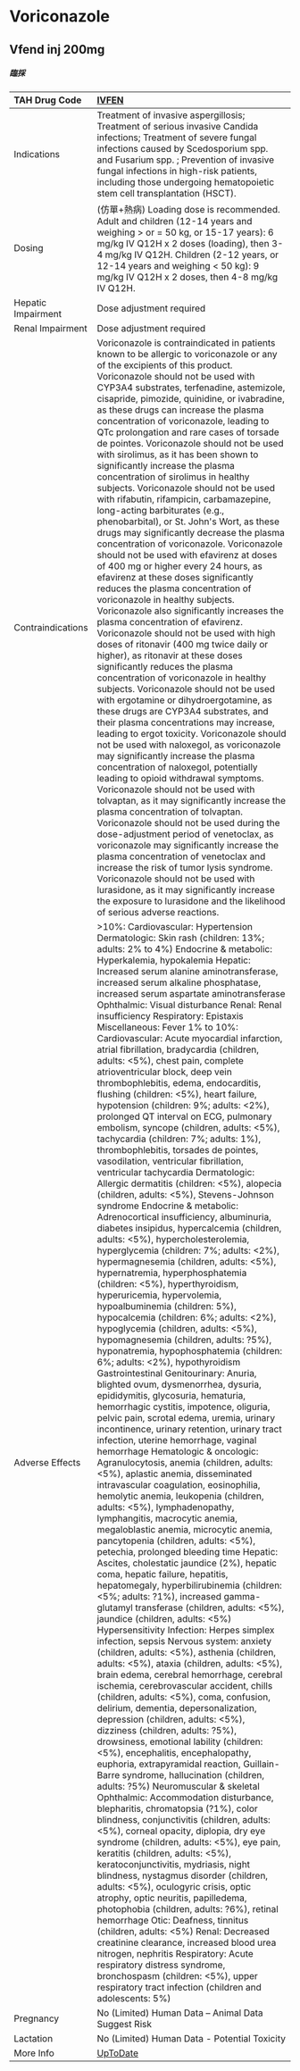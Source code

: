 # Voriconazole

## Vfend inj 200mg

##### 臨採

| TAH Drug Code      | [IVFEN](https://www.tahsda.org.tw/drugs/hissearch.php?drug_code=IVFEN)                                                                                                                                                                                                                                                                                                                                                                                                                                                                                                                                                                                                                                                                                                                                                                                                                                                                                                                                                                                                                                                                                                                                                                                                                                                                                                                                                                                                                                                                                                                                                                                                                                                                                                                                                                                                                                                                                                                                                                                                                                                                                                                                                                                                                                                                                                                                                                                                                                                                                                                                                                                                                                                                                                                                                                                                                                                                                                                                                                                                                                                                                                                                                                                                                                                                                                                                                                                                                                                                                                                                                                                                                                                                                                                                                                                                                                                                                         |
|:-------------------|:---------------------------------------------------------------------------------------------------------------------------------------------------------------------------------------------------------------------------------------------------------------------------------------------------------------------------------------------------------------------------------------------------------------------------------------------------------------------------------------------------------------------------------------------------------------------------------------------------------------------------------------------------------------------------------------------------------------------------------------------------------------------------------------------------------------------------------------------------------------------------------------------------------------------------------------------------------------------------------------------------------------------------------------------------------------------------------------------------------------------------------------------------------------------------------------------------------------------------------------------------------------------------------------------------------------------------------------------------------------------------------------------------------------------------------------------------------------------------------------------------------------------------------------------------------------------------------------------------------------------------------------------------------------------------------------------------------------------------------------------------------------------------------------------------------------------------------------------------------------------------------------------------------------------------------------------------------------------------------------------------------------------------------------------------------------------------------------------------------------------------------------------------------------------------------------------------------------------------------------------------------------------------------------------------------------------------------------------------------------------------------------------------------------------------------------------------------------------------------------------------------------------------------------------------------------------------------------------------------------------------------------------------------------------------------------------------------------------------------------------------------------------------------------------------------------------------------------------------------------------------------------------------------------------------------------------------------------------------------------------------------------------------------------------------------------------------------------------------------------------------------------------------------------------------------------------------------------------------------------------------------------------------------------------------------------------------------------------------------------------------------------------------------------------------------------------------------------------------------------------------------------------------------------------------------------------------------------------------------------------------------------------------------------------------------------------------------------------------------------------------------------------------------------------------------------------------------------------------------------------------------------------------------------------------------------------------------------|
| Indications        | Treatment of invasive aspergillosis; Treatment of serious invasive Candida infections; Treatment of severe fungal infections caused by Scedosporium spp. and Fusarium spp. ; Prevention of invasive fungal infections in high-risk patients, including those undergoing hematopoietic stem cell transplantation (HSCT).                                                                                                                                                                                                                                                                                                                                                                                                                                                                                                                                                                                                                                                                                                                                                                                                                                                                                                                                                                                                                                                                                                                                                                                                                                                                                                                                                                                                                                                                                                                                                                                                                                                                                                                                                                                                                                                                                                                                                                                                                                                                                                                                                                                                                                                                                                                                                                                                                                                                                                                                                                                                                                                                                                                                                                                                                                                                                                                                                                                                                                                                                                                                                                                                                                                                                                                                                                                                                                                                                                                                                                                                                                        |
| Dosing             | (仿單+熱病) Loading dose is recommended. Adult and children (12-14 years and weighing > or = 50 kg, or 15-17 years): 6 mg/kg IV Q12H x 2 doses (loading), then 3-4 mg/kg IV Q12H. Children (2-12 years, or 12-14 years and weighing < 50 kg): 9 mg/kg IV Q12H x 2 doses, then 4-8 mg/kg IV Q12H.                                                                                                                                                                                                                                                                                                                                                                                                                                                                                                                                                                                                                                                                                                                                                                                                                                                                                                                                                                                                                                                                                                                                                                                                                                                                                                                                                                                                                                                                                                                                                                                                                                                                                                                                                                                                                                                                                                                                                                                                                                                                                                                                                                                                                                                                                                                                                                                                                                                                                                                                                                                                                                                                                                                                                                                                                                                                                                                                                                                                                                                                                                                                                                                                                                                                                                                                                                                                                                                                                                                                                                                                                                                               |
| Hepatic Impairment | Dose adjustment required                                                                                                                                                                                                                                                                                                                                                                                                                                                                                                                                                                                                                                                                                                                                                                                                                                                                                                                                                                                                                                                                                                                                                                                                                                                                                                                                                                                                                                                                                                                                                                                                                                                                                                                                                                                                                                                                                                                                                                                                                                                                                                                                                                                                                                                                                                                                                                                                                                                                                                                                                                                                                                                                                                                                                                                                                                                                                                                                                                                                                                                                                                                                                                                                                                                                                                                                                                                                                                                                                                                                                                                                                                                                                                                                                                                                                                                                                                                                       |
| Renal Impairment   | Dose adjustment required                                                                                                                                                                                                                                                                                                                                                                                                                                                                                                                                                                                                                                                                                                                                                                                                                                                                                                                                                                                                                                                                                                                                                                                                                                                                                                                                                                                                                                                                                                                                                                                                                                                                                                                                                                                                                                                                                                                                                                                                                                                                                                                                                                                                                                                                                                                                                                                                                                                                                                                                                                                                                                                                                                                                                                                                                                                                                                                                                                                                                                                                                                                                                                                                                                                                                                                                                                                                                                                                                                                                                                                                                                                                                                                                                                                                                                                                                                                                       |
| Contraindications  | Voriconazole is contraindicated in patients known to be allergic to voriconazole or any of the excipients of this product. Voriconazole should not be used with CYP3A4 substrates, terfenadine, astemizole, cisapride, pimozide, quinidine, or ivabradine, as these drugs can increase the plasma concentration of voriconazole, leading to QTc prolongation and rare cases of torsade de pointes. Voriconazole should not be used with sirolimus, as it has been shown to significantly increase the plasma concentration of sirolimus in healthy subjects. Voriconazole should not be used with rifabutin, rifampicin, carbamazepine, long-acting barbiturates (e.g., phenobarbital), or St. John's Wort, as these drugs may significantly decrease the plasma concentration of voriconazole. Voriconazole should not be used with efavirenz at doses of 400 mg or higher every 24 hours, as efavirenz at these doses significantly reduces the plasma concentration of voriconazole in healthy subjects. Voriconazole also significantly increases the plasma concentration of efavirenz. Voriconazole should not be used with high doses of ritonavir (400 mg twice daily or higher), as ritonavir at these doses significantly reduces the plasma concentration of voriconazole in healthy subjects. Voriconazole should not be used with ergotamine or dihydroergotamine, as these drugs are CYP3A4 substrates, and their plasma concentrations may increase, leading to ergot toxicity. Voriconazole should not be used with naloxegol, as voriconazole may significantly increase the plasma concentration of naloxegol, potentially leading to opioid withdrawal symptoms. Voriconazole should not be used with tolvaptan, as it may significantly increase the plasma concentration of tolvaptan. Voriconazole should not be used during the dose-adjustment period of venetoclax, as voriconazole may significantly increase the plasma concentration of venetoclax and increase the risk of tumor lysis syndrome. Voriconazole should not be used with lurasidone, as it may significantly increase the exposure to lurasidone and the likelihood of serious adverse reactions.                                                                                                                                                                                                                                                                                                                                                                                                                                                                                                                                                                                                                                                                                                                                                                                                                                                                                                                                                                                                                                                                                                                                                                                                                                                                                                                                                                                                                                                                                                                                                                                                                                                                                                                                                                    |
| Adverse Effects    | >10%: Cardiovascular: Hypertension Dermatologic: Skin rash (children: 13%; adults: 2% to 4%) Endocrine & metabolic: Hyperkalemia, hypokalemia Hepatic: Increased serum alanine aminotransferase, increased serum alkaline phosphatase, increased serum aspartate aminotransferase Ophthalmic: Visual disturbance Renal: Renal insufficiency Respiratory: Epistaxis Miscellaneous: Fever 1% to 10%: Cardiovascular: Acute myocardial infarction, atrial fibrillation, bradycardia (children, adults: <5%), chest pain, complete atrioventricular block, deep vein thrombophlebitis, edema, endocarditis, flushing (children: <5%), heart failure, hypotension (children: 9%; adults: <2%), prolonged QT interval on ECG, pulmonary embolism, syncope (children, adults: <5%), tachycardia (children: 7%; adults: 1%), thrombophlebitis, torsades de pointes, vasodilation, ventricular fibrillation, ventricular tachycardia Dermatologic: Allergic dermatitis (children: <5%), alopecia (children, adults: <5%), Stevens-Johnson syndrome Endocrine & metabolic: Adrenocortical insufficiency, albuminuria, diabetes insipidus, hypercalcemia (children, adults: <5%), hypercholesterolemia, hyperglycemia (children: 7%; adults: <2%), hypermagnesemia (children, adults: <5%), hypernatremia, hyperphosphatemia (children: <5%), hyperthyroidism, hyperuricemia, hypervolemia, hypoalbuminemia (children: 5%), hypocalcemia (children: 6%; adults: <2%), hypoglycemia (children, adults: <5%), hypomagnesemia (children, adults: ?5%), hyponatremia, hypophosphatemia (children: 6%; adults: <2%), hypothyroidism Gastrointestinal Genitourinary: Anuria, blighted ovum, dysmenorrhea, dysuria, epididymitis, glycosuria, hematuria, hemorrhagic cystitis, impotence, oliguria, pelvic pain, scrotal edema, uremia, urinary incontinence, urinary retention, urinary tract infection, uterine hemorrhage, vaginal hemorrhage Hematologic & oncologic: Agranulocytosis, anemia (children, adults: <5%), aplastic anemia, disseminated intravascular coagulation, eosinophilia, hemolytic anemia, leukopenia (children, adults: <5%), lymphadenopathy, lymphangitis, macrocytic anemia, megaloblastic anemia, microcytic anemia, pancytopenia (children, adults: <5%), petechia, prolonged bleeding time Hepatic: Ascites, cholestatic jaundice (2%), hepatic coma, hepatic failure, hepatitis, hepatomegaly, hyperbilirubinemia (children: <5%; adults: ?1%), increased gamma-glutamyl transferase (children, adults: <5%), jaundice (children, adults: <5%) Hypersensitivity Infection: Herpes simplex infection, sepsis Nervous system: anxiety (children, adults: <5%), asthenia (children, adults: <5%), ataxia (children, adults: <5%), brain edema, cerebral hemorrhage, cerebral ischemia, cerebrovascular accident, chills (children, adults: <5%), coma, confusion, delirium, dementia, depersonalization, depression (children, adults: <5%), dizziness (children, adults: ?5%), drowsiness, emotional lability (children: <5%), encephalitis, encephalopathy, euphoria, extrapyramidal reaction, Guillain-Barre syndrome, hallucination (children, adults: ?5%) Neuromuscular & skeletal Ophthalmic: Accommodation disturbance, blepharitis, chromatopsia (?1%), color blindness, conjunctivitis (children, adults: <5%), corneal opacity, diplopia, dry eye syndrome (children, adults: <5%), eye pain, keratitis (children, adults: <5%), keratoconjunctivitis, mydriasis, night blindness, nystagmus disorder (children, adults: <5%), oculogyric crisis, optic atrophy, optic neuritis, papilledema, photophobia (children, adults: ?6%), retinal hemorrhage Otic: Deafness, tinnitus (children, adults: <5%) Renal: Decreased creatinine clearance, increased blood urea nitrogen, nephritis Respiratory: Acute respiratory distress syndrome, bronchospasm (children: <5%), upper respiratory tract infection (children and adolescents: 5%) |
| Pregnancy          | No (Limited) Human Data – Animal Data Suggest Risk                                                                                                                                                                                                                                                                                                                                                                                                                                                                                                                                                                                                                                                                                                                                                                                                                                                                                                                                                                                                                                                                                                                                                                                                                                                                                                                                                                                                                                                                                                                                                                                                                                                                                                                                                                                                                                                                                                                                                                                                                                                                                                                                                                                                                                                                                                                                                                                                                                                                                                                                                                                                                                                                                                                                                                                                                                                                                                                                                                                                                                                                                                                                                                                                                                                                                                                                                                                                                                                                                                                                                                                                                                                                                                                                                                                                                                                                                                             |
| Lactation          | No (Limited) Human Data - Potential Toxicity                                                                                                                                                                                                                                                                                                                                                                                                                                                                                                                                                                                                                                                                                                                                                                                                                                                                                                                                                                                                                                                                                                                                                                                                                                                                                                                                                                                                                                                                                                                                                                                                                                                                                                                                                                                                                                                                                                                                                                                                                                                                                                                                                                                                                                                                                                                                                                                                                                                                                                                                                                                                                                                                                                                                                                                                                                                                                                                                                                                                                                                                                                                                                                                                                                                                                                                                                                                                                                                                                                                                                                                                                                                                                                                                                                                                                                                                                                                   |
| More Info          | [UpToDate](https://www.uptodate.com/contents/voriconazole-drug-information)                                                                                                                                                                                                                                                                                                                                                                                                                                                                                                                                                                                                                                                                                                                                                                                                                                                                                                                                                                                                                                                                                                                                                                                                                                                                                                                                                                                                                                                                                                                                                                                                                                                                                                                                                                                                                                                                                                                                                                                                                                                                                                                                                                                                                                                                                                                                                                                                                                                                                                                                                                                                                                                                                                                                                                                                                                                                                                                                                                                                                                                                                                                                                                                                                                                                                                                                                                                                                                                                                                                                                                                                                                                                                                                                                                                                                                                                                    |

